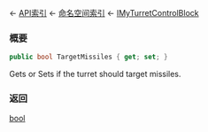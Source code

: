 ← [API索引](Api-Index) ← [命名空间索引](Namespace-Index) ← [IMyTurretControlBlock](SpaceEngineers.Game.ModAPI.Ingame.IMyTurretControlBlock)

### 概要

```csharp
public bool TargetMissiles { get; set; }
```

Gets or Sets if the turret should target missiles.

### 返回

[bool](https://docs.microsoft.com/en-us/dotnet/api/System.Boolean?view=netframework-4.6)

